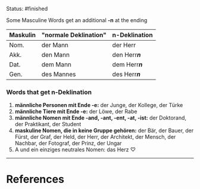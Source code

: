 Status: #finished  

Some Masculine Words get an additional **-n** at the ending 

| Maskulin | "normale Deklination" | n-Deklination |
|---|---|---|
| Nom. | der Mann | der Herr |
| Akk. | den Mann | den Herr***n*** |
| Dat. | dem Mann | dem Herr***n*** |
| Gen. | des Mannes | des Herr***n*** |


### Words that get n-Deklination
1. **männliche Personen mit Ende -e:**
	der Junge, der Kollege, der Türke
2. **männliche Tiere mit Ende -e:**
	der Löwe, der Rabe
3. **männliche Nomen mit Ende -and, -ant, -ent, -at, -ist:**
	der Doktorand, der Praktikant, der Student 
4. **maskuline Nomen, die in keine Gruppe gehören:**
	der Bär, der Bauer, der Fürst, der Graf, der Held, der Herr, der Architekt, der Mensch, der Nachbar, der Fotograf, der Prinz, der Ungar
5. A und ein einziges neutrales Nomen: das Herz ♡



---
# References
